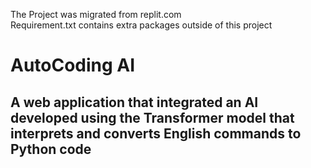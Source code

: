 The Project was migrated from replit.com  
Requirement.txt contains extra packages outside of this project 

# AutoCoding AI 
## A web application that integrated an AI developed using the Transformer model that interprets and converts English commands to Python code 

